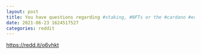```yaml
--- 
layout: post 
title: You have questions regarding #staking, #NFTs or the #cardano #ecosystem in general? 
date: 2021-06-23 1624517527 
categories: reddit 
--- 
```

https://redd.it/o6vhkt